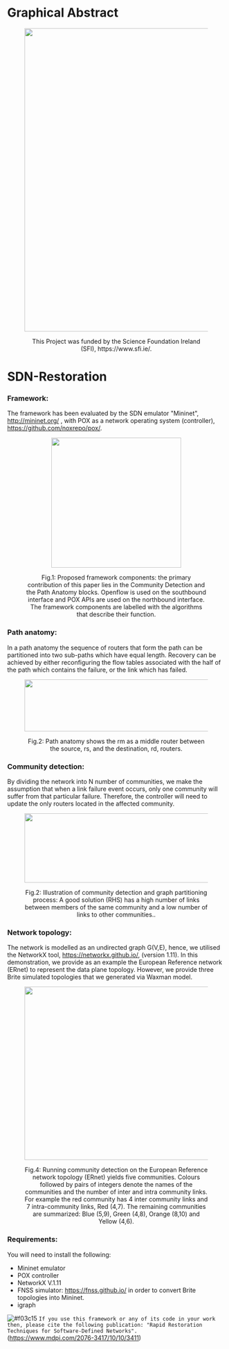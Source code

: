 # Graphical Abstract

<div class="container">
  <div class="subcontainer">
    <figure>
      <p align="center">
      <img  src="https://user-images.githubusercontent.com/12594727/81291894-90dfc400-9062-11ea-8273-49380d922d2b.png" width="700" height="700"/>
      <figcaption><p align="center">This Project was funded by the Science Foundation Ireland (SFI), https://www.sfi.ie/. </figcaption>
    </figure>
  </div>
</div>

# SDN-Restoration

### Framework:
The framework has been evaluated by the SDN emulator "Mininet", http://mininet.org/ , with POX as a network operating system
(controller), https://github.com/noxrepo/pox/.
<div class="container">
  <div class="subcontainer">
    <figure>
      <p align="center">
      <img  src="https://user-images.githubusercontent.com/12594727/79400075-0e8d4400-7f7d-11ea-9315-b01b57f44d7c.png" width="300" height="300"/>
      <figcaption><p align="center">Fig.1: Proposed framework components: the primary contribution of this paper lies in the Community Detection and the Path Anatomy blocks. Openflow is used on the southbound interface and POX APIs are used on the northbound interface. The framework components are labelled with the algorithms that describe their function.</figcaption>
    </figure>
  </div>
</div>

### Path anatomy: 
In a path anatomy the sequence of routers that form the path can be partitioned into two sub-paths which have equal length. Recovery can be achieved by either reconfiguring the flow tables associated with the half of the path which contains the failure, or the link which has failed.
<div class="container">
  <div class="subcontainer">
    <figure>
      <p align="center">
      <img  src="https://user-images.githubusercontent.com/12594727/79400752-fdddcd80-7f7e-11ea-89eb-e6bd8b49ccac.png" width="450" height="120"/>
      <figcaption><p align="center">Fig.2: Path anatomy shows the rm as a middle router between the source, rs, and the destination, rd, routers.</figcaption>
    </figure>
  </div>
</div>

### Community detection: 
By dividing the network into N number of communities, we make the assumption that when a link failure event occurs, only one community will suffer from that particular failure. Therefore, the controller will need to update the only routers located in the affected community.

<div class="container">
  <div class="subcontainer">
    <figure>
      <p align="center">
      <img  src="https://user-images.githubusercontent.com/12594727/79401131-2914ec80-7f80-11ea-8435-662617e618d1.png" width="450" height="160"/>
      <figcaption><p align="center">Fig.2: Illustration of community detection and graph partitioning process: A good solution (RHS) has a high number of links between members of the same community and a low number of links to other communities..</figcaption>
    </figure>
  </div>
</div>



### Network topology: 
The network is modelled as an undirected graph G(V,E), hence, we utilised the NetworkX tool, https://networkx.github.io/, (version 1.11). In this demonstration, we provide as an example the European Reference network (ERnet) to represent the data plane topology. However, we provide three Brite simulated topologies that we generated via Waxman model.
 <div class="container">
  <div class="subcontainer">
    <figure>
      <p align="center">
<img  src= "https://user-images.githubusercontent.com/12594727/79400322-d20e1800-7f7d-11ea-9a51-dcb4d625e2d8.png"
     width="500" height="400"/>
        <figcaption><p align="center">Fig.4: Running community detection on the European Reference network topology (ERnet)
yields five communities. Colours followed by pairs of integers 
denote the names of the communities and the number of inter and intra community links. For example the red community has 4 inter community links and 7 intra-community links, Red (4,7).
The remaining communities are summarized: Blue (5,9), Green (4,8), Orange (8,10) and Yellow (4,6).</figcaption>
    </figure>
  </div>
</div>

### Requirements:
You will need to install the following:
- Mininet emulator
- POX controller
- NetworkX V.1.11
- FNSS simulator: https://fnss.github.io/ in order to convert Brite topologies into Mininet.
- igraph

![#f03c15](https://placehold.it/15/f03c15/000000?text=+) `If you use this framework or any of its code in your work then, please cite the following publication: "Rapid Restoration Techniques for Software-Defined Networks".` (https://www.mdpi.com/2076-3417/10/10/3411)
